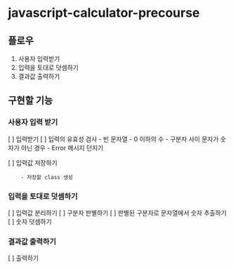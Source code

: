# javascript-calculator-precourse

## 플로우

1. 사용자 입력받기
2. 입력을 토대로 덧셈하기
3. 결과값 출력하기

## 구현할 기능

### 사용자 입력 받기

[ ]  입력받기
[ ]  입력의 유효성 검사
        - 빈 문자열
        - 0 이하의 수
        - 구분자 사이 문자가 숫자가 아닌 경우
        - Error 메시지 던지기

[ ]  입력값 저장하기

        - 저장할 class 생성

### 입력을 토대로 덧셈하기

[ ] 입력값 분리하기
[ ] 구분자 판별하기
[ ] 판별된 구분자로 문자열에서 숫자 추출하기
[ ] 숫자 덧셈하기

### 결과값 출력하기

[ ] 출력하기
